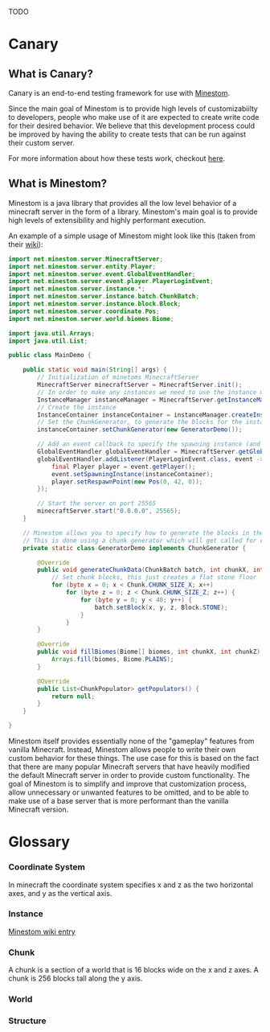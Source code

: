 TODO

# Canary

## What is Canary?

Canary is an end-to-end testing framework for use with [Minestom](#what-is-minestom).

Since the main goal of Minestom is to provide high levels of customizabiilty to developers, people who make use of it
are expected to create write code for their desired behavior. We believe that this development process could be improved
by having the ability to create tests that can be run against their custom server.

For more information about how these tests work, checkout [here](Tests).

## What is Minestom?

Minestom is a java library that provides all the low level behavior of a minecraft server in the form of a library.
Minestom's main goal is to provide high levels of extensibility and highly performant execution.

An example of a simple usage of Minestom might look like this (taken from
their [wiki](https://wiki.minestom.net/setup/your-first-server)):

```java
import net.minestom.server.MinecraftServer;
import net.minestom.server.entity.Player;
import net.minestom.server.event.GlobalEventHandler;
import net.minestom.server.event.player.PlayerLoginEvent;
import net.minestom.server.instance.*;
import net.minestom.server.instance.batch.ChunkBatch;
import net.minestom.server.instance.block.Block;
import net.minestom.server.coordinate.Pos;
import net.minestom.server.world.biomes.Biome;

import java.util.Arrays;
import java.util.List;

public class MainDemo {

    public static void main(String[] args) {
        // Initialization of minetoms MinecraftServer
        MinecraftServer minecraftServer = MinecraftServer.init();
        // In order to make any instances we need to use the instance manager
        InstanceManager instanceManager = MinecraftServer.getInstanceManager();
        // Create the instance
        InstanceContainer instanceContainer = instanceManager.createInstanceContainer();
        // Set the ChunkGenerator, to generate the blocks for the instance
        instanceContainer.setChunkGenerator(new GeneratorDemo());

        // Add an event callback to specify the spawning instance (and the spawn position)
        GlobalEventHandler globalEventHandler = MinecraftServer.getGlobalEventHandler();
        globalEventHandler.addListener(PlayerLoginEvent.class, event -> {
            final Player player = event.getPlayer();
            event.setSpawningInstance(instanceContainer);
            player.setRespawnPoint(new Pos(0, 42, 0));
        });

        // Start the server on port 25565
        minecraftServer.start("0.0.0.0", 25565);
    }

    // Minestom allows you to specify how to generate the blocks in the world
    // This is done using a chunk generator which will get called for every chunk in the world
    private static class GeneratorDemo implements ChunkGenerator {

        @Override
        public void generateChunkData(ChunkBatch batch, int chunkX, int chunkZ) {
            // Set chunk blocks, this just creates a flat stone floor
            for (byte x = 0; x < Chunk.CHUNK_SIZE_X; x++)
                for (byte z = 0; z < Chunk.CHUNK_SIZE_Z; z++) {
                    for (byte y = 0; y < 40; y++) {
                        batch.setBlock(x, y, z, Block.STONE);
                    }
                }
        }

        @Override
        public void fillBiomes(Biome[] biomes, int chunkX, int chunkZ) {
            Arrays.fill(biomes, Biome.PLAINS);
        }

        @Override
        public List<ChunkPopulator> getPopulators() {
            return null;
        }
    }

}
```

Minestom itself provides essentially none of the "gameplay" features from vanilla Minecraft. Instead, Minestom allows
people to write their own custom behavior for these things. The use case for this is based on the fact that there are
many popular Minecraft servers that have heavily modified the default Minecraft server in order to provide custom
functionality. The goal of Minestom is to simplify and improve that customization process, allow unnecessary or unwanted
features to be omitted, and to be able to make use of a base server that is more performant than the vanilla Minecraft
version.

# Glossary

### Coordinate System

In minecraft the coordinate system specifies x and z as the two horizontal axes, and y as the vertical axis.

### Instance

[Minestom wiki entry](https://wiki.minestom.net/world/instances)

### Chunk

A chunk is a section of a world that is 16 blocks wide on the x and z axes. A chunk is 256 blocks tall along the y axis.

### World

### Structure

